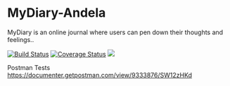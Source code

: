 # MyDiary-Andela
MyDiary is an online journal where users can pen down their thoughts and feelings..

[![Build Status](https://travis-ci.com/Ntare22/MyDiary-Andela.svg?branch=develop)](https://travis-ci.com/Ntare22/MyDiary-Andela)
[![Coverage Status](https://coveralls.io/repos/github/Ntare22/MyDiary-Andela/badge.svg?branch=develop)](https://coveralls.io/github/Ntare22/MyDiary-Andela?branch=develop)
<a href="https://codeclimate.com/github/Ntare22/MyDiary-Andela/maintainability"><img src="https://api.codeclimate.com/v1/badges/9e615974dd614fe3736d/maintainability" /></a>


Postman Tests
https://documenter.getpostman.com/view/9333876/SW12zHKd
